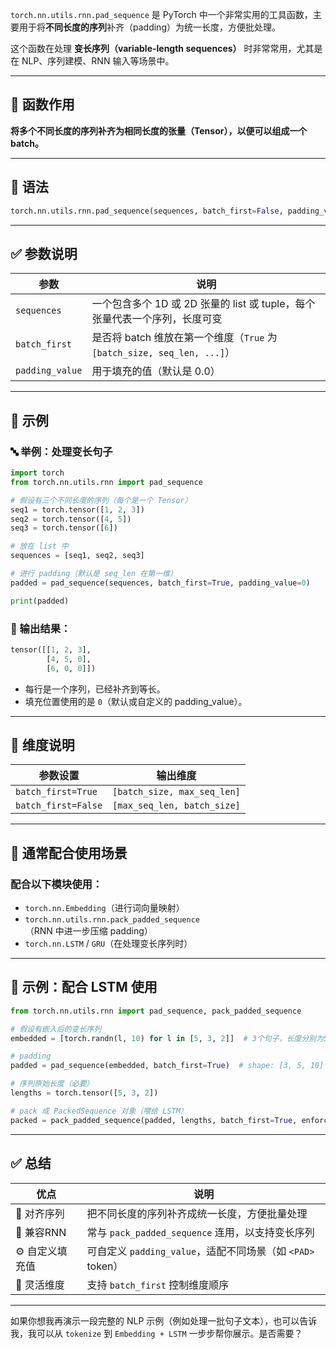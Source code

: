 `torch.nn.utils.rnn.pad_sequence` 是 PyTorch 中一个非常实用的工具函数，主要用于将**不同长度的序列**补齐（padding）为统一长度，方便批处理。

这个函数在处理 **变长序列（variable-length sequences）** 时非常常用，尤其是在 NLP、序列建模、RNN 输入等场景中。

---

## 🧩 函数作用

**将多个不同长度的序列补齐为相同长度的张量（Tensor），以便可以组成一个 batch。**

---

## 🔧 语法

```python
torch.nn.utils.rnn.pad_sequence(sequences, batch_first=False, padding_value=0.0)
```

---

## ✅ 参数说明

| 参数              | 说明                                                        |
| --------------- | --------------------------------------------------------- |
| `sequences`     | 一个包含多个 1D 或 2D 张量的 list 或 tuple，每个张量代表一个序列，长度可变           |
| `batch_first`   | 是否将 batch 维放在第一个维度（`True` 为 `[batch_size, seq_len, ...]`） |
| `padding_value` | 用于填充的值（默认是 0.0）                                           |

---

## 📌 示例

### 🔤 举例：处理变长句子

```python
import torch
from torch.nn.utils.rnn import pad_sequence

# 假设有三个不同长度的序列（每个是一个 Tensor）
seq1 = torch.tensor([1, 2, 3])
seq2 = torch.tensor([4, 5])
seq3 = torch.tensor([6])

# 放在 list 中
sequences = [seq1, seq2, seq3]

# 进行 padding（默认是 seq_len 在第一维）
padded = pad_sequence(sequences, batch_first=True, padding_value=0)

print(padded)
```

### 🔢 输出结果：

```python
tensor([[1, 2, 3],
        [4, 5, 0],
        [6, 0, 0]])
```

* 每行是一个序列，已经补齐到等长。
* 填充位置使用的是 `0`（默认或自定义的 padding\_value）。

---

## 📐 维度说明

| 参数设置                | 输出维度                        |
| ------------------- | --------------------------- |
| `batch_first=True`  | `[batch_size, max_seq_len]` |
| `batch_first=False` | `[max_seq_len, batch_size]` |

---

## 🚀 通常配合使用场景

### 配合以下模块使用：

* `torch.nn.Embedding`（进行词向量映射）
* `torch.nn.utils.rnn.pack_padded_sequence`（RNN 中进一步压缩 padding）
* `torch.nn.LSTM` / `GRU`（在处理变长序列时）

---

## 🔄 示例：配合 LSTM 使用

```python
from torch.nn.utils.rnn import pad_sequence, pack_padded_sequence

# 假设有嵌入后的变长序列
embedded = [torch.randn(l, 10) for l in [5, 3, 2]]  # 3个句子，长度分别为5, 3, 2

# padding
padded = pad_sequence(embedded, batch_first=True)  # shape: [3, 5, 10]

# 序列原始长度（必要）
lengths = torch.tensor([5, 3, 2])

# pack 成 PackedSequence 对象（喂给 LSTM）
packed = pack_padded_sequence(padded, lengths, batch_first=True, enforce_sorted=False)
```

---

## ✅ 总结

| 优点        | 说明                                           |
| --------- | -------------------------------------------- |
| 🧩 对齐序列   | 把不同长度的序列补齐成统一长度，方便批量处理                       |
| 🔗 兼容RNN  | 常与 `pack_padded_sequence` 连用，以支持变长序列         |
| ⚙️ 自定义填充值 | 可自定义 `padding_value`，适配不同场景（如 `<PAD>` token） |
| 📐 灵活维度   | 支持 `batch_first` 控制维度顺序                      |

---

如果你想我再演示一段完整的 NLP 示例（例如处理一批句子文本），也可以告诉我，我可以从 `tokenize` 到 `Embedding + LSTM` 一步步帮你展示。是否需要？
